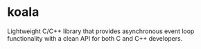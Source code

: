 # koala
Lightweight C/C++ library that provides asynchronous event loop functionality with a clean API for both C and C++ developers.
